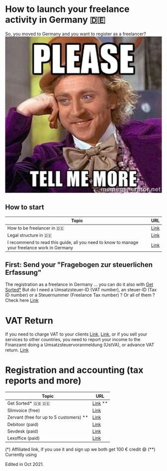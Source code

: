 # How to launch your freelance activity in Germany :de:

So, you moved to Germany and you want to register as a freelancer?
![Tell Me More](tellme-more.jpg)

## How to start
| Topic | URL |
| ----- | --- |
|How to be freelancer in :de: |[Link](https://n26.com/en-eu/blog/how-to-be-a-freelancer-in-germany)|
|Legal structure in :de:| [Link](https://help.getsorted.de/en/articles/3782735-legal-structure-for-self-employment-freiberufler-gewerbetreibende-and-others)|
|I recommend to read this guide, all you need to know to manage your freelance work in Germany | [Link](https://help.getsorted.de/en/)|


## First: Send your "Fragebogen zur steuerlichen Erfassung"
The registration as a freelance in Germany ... you can do it also with [Get Sorted*](https://en.getsorted.de?ref=nataliavegariveros&referral_code=Pxv4Gs8T)
But do I need a Umsatzsteuer-ID (VAT number), an steuer-ID (Tax ID number) or a Steuernummer (Freelance Tax number) ? Or all of them ?
Check here [Link](https://mademoisellein.de/german-freelance-tax-id)

# VAT Return
If you need to charge VAT to your clients [Link](https://mademoisellein.de/a-guide-to-vat-for-freelancers-in-germany), [Link](https://mademoisellein.de/how-to-charge-vat-as-a-freelancer-in-germany), or if you sell your services to other countries,
you need to report your income to the Finanzamt doing a Umsatzsteuervoranmeldung (UstVA), or advance VAT return. [Link](https://mademoisellein.de/advance-vat-return-umsatzsteuervoranmeldung)


# Registration and accounting (tax reports and more)

| Topic                     | URL                                |
------------ | -------------
| Get Sorted* :gb: :de: | [Link](https://en.getsorted.de?ref=nataliavegariveros&referral_code=Pxv4Gs8T) **|
| Slimvoice  (free) | [Link](https://slimvoice.co/) |
| Zervant (free for up to 5 customers) ** | [Link](https://www.zervant.com/de) |
| Debitoor (paid) | [Link](https://debitoor.de/) |
| Sevdesk (paid)| [Link](https://sevdesk.de/) |
| Lexoffice (paid) | [Link](https://www.lexoffice.de/) |


 (*) Affiliated link, if you use it and sign up we both get 100 € credit :smile:
 (**) Currently using

Edited in Oct 2021.
